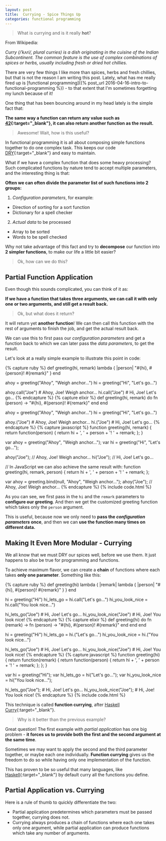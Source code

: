 ```yaml
---
layout: post
title:  Currying - Spice Things Up
categories: functional programming
---
```


> What is currying and is it really **hot**?

From Wikipedia:

*Curry (/ˈkʌri/, plural curries) is a dish originating in the cuisine of the Indian Subcontinent. The common feature is the use of complex combinations of spices or herbs, usually including fresh or dried hot chillies.*

There are very few things I like more than spices, herbs and fresh chillies, but that is not the reason I am writing this post. Lately, what has me really fired up is [functional programming]({% post_url 2016-04-16-intro-to-functional-programming %}) - to that extent that I'm sometimes forgetting my lunch because of it!

One thing that has been bouncing around in my head lately is the simple fact that:

**The same way a function can return any value such as [42][42]{:target="_blank"}, it can also return another function as the result.**

> Awesome! Wait, how is this useful?

In functional programming it is all about composing simple functions together to do one complex task. This keeps our code [DRY](https://en.wikipedia.org/wiki/Don%27t_repeat_yourself){:target="_blank"} and easy to maintain.

What if we have a complex function that does some heavy processing? Such complicated functions by nature tend to accept multiple parameters, and the interesting thing is that:

**Often we can often divide the parameter list of such functions into 2 groups:**

1. *Configuration parameters*, for example:
  - Direction of sorting for a sort function
  - Dictionary for a spell checker
2. *Actual data* to be processed
  - Array to be sorted
  - Words to be spell checked

Why not take advantage of this fact and try to **decompose** our function into **2 simpler functions**, to make our life a little bit easier?

> Ok, how can we do this?

## Partial Function Application

Even though this sounds complicated, you can think of it as:

**If we have a function that takes three arguments, we can call it with only one or two arguments, and still get a result back.**

> Ok, but what does it return?

It will return yet **another function**! We can then call this function with the rest of arguments to finish the job, and get the actual result back.

We can use this to first pass our *configuration parameters* and get a function back to which we can later pass the *data parameters*, to get the result.

Let's look at a really simple example to illustrate this point in code:

{% capture ruby %}
def greeting(hi, remark)
  lambda { |person| "#{hi}, #{person}! #{remark}" }
end

ahoy = greeting("Ahoy", "Weigh anchor...")
hi   = greeting("Hi", "Let's go...")

ahoy.call("Joe") # Ahoy, Joe! Weigh anchor...
hi.call("Joe")   # Hi, Joe! Let's go...
{% endcapture %}
{% capture elixir %}
def greeting(hi, remark) do
  fn (person) -> "#{hi}, #{person}! #{remark}" end
end

ahoy = greeting("Ahoy", "Weigh anchor...")
hi   = greeting("Hi", "Let's go...")

ahoy.("Joe")  # Ahoy, Joe! Weigh anchor...
hi.("Joe")    # Hi, Joe! Let's go...
{% endcapture %}
{% capture javascript %}
function greeting(hi, remark) {
  return function(person) {
    return hi + ', ' + person + '! ' + remark;
  };
}

var ahoy = greeting("Ahoy", "Weigh anchor...");
var hi   = greeting("Hi", "Let's go...");

ahoy("Joe"); // Ahoy, Joe! Weigh anchor...
hi("Joe");   // Hi, Joe! Let's go...

// In JavaScript we can also achieve the same result with:
function greeting(hi, remark, person) {
  return hi + ', ' + person + '! ' + remark;
};

var ahoy = greeting.bind(null, "Ahoy", "Weigh anchor...");
ahoy("Joe"); // Ahoy, Joe! Weigh anchor...
{% endcapture %}
{% include code.html %}

As you can see, we first pass in the `hi` and the `remark` parameters to **configure our greeting**. And then we get the customized greeting function which takes only the `person` argument.

This is useful, because now we only need to **pass the *configuration parameters* once**, and then we can **use the function many times on different data.**

## Making It Even More Modular - Currying

We all know that we must DRY our spices well, before we use them. It just happens to also be true for programming and functions.

To achieve maximum flavor, we can create a **chain** of functions where each takes **only one parameter**. Something like this:

{% capture ruby %}
def greeting(hi)
  lambda { |remark|
    lambda { |person| "#{hi}, #{person}! #{remark}" }
  }
end

hi = greeting("Hi")
hi_lets_go = hi.call("Let's go...")
hi_you_look_nice = hi.call("You look nice...")

hi_lets_go("Joe")       # Hi, Joe! Let's go...
hi_you_look_nice("Joe") # Hi, Joe! You look nice!
{% endcapture %}
{% capture elixir %}
def greeting(hi) do
  fn (remark) ->
    fn (person) -> "#{hi}, #{person}! #{remark}" end
  end
end

hi = greeting("Hi")
hi_lets_go = hi.("Let's go...")
hi_you_look_nice = hi.("You look nice...")

hi_lets_go("Joe")       # Hi, Joe! Let's go...
hi_you_look_nice("Joe") # Hi, Joe! You look nice!
{% endcapture %}
{% capture javascript %}
function greeting(hi) {
  return function(remark) {
    return function(person) {
      return hi + ', ' + person + '! ' + remark;
    };
  };
}

var hi = greeting("Hi");
var hi_lets_go = hi("Let's go...");
var hi_you_look_nice = hi("You look nice...");

hi_lets_go("Joe");       # Hi, Joe! Let's go...
hi_you_look_nice("Joe"); # Hi, Joe! You look nice!
{% endcapture %}
{% include code.html %}

This technique is called **function currying**, after [Haskell Curry](https://en.wikipedia.org/wiki/Haskell_Curry){:target="_blank"}.

> Why is it better than the previous example?

Great question! The first example with *partial application* has one big problem - **it forces us to provide both the first and the second argument at the same time**.

Sometimes we may want to apply the second and the third parameter together, or maybe each one individually. **Function currying** gives us the freedom to do so while having only one implementation of the function.

This has proven to be so useful that many languages, like [Haskell](https://www.haskell.org){:target="_blank"} by default curry all the functions you define.

## Partial Application vs. Currying

Here is a rule of thumb to quickly differentiate the two:

- Partial application predetermines which parameters must be passed together, currying does not.
- Currying always produces a chain of functions where each one takes only one argument, while partial application can produce functions which take any number of arguments.

[42]: https://en.wikipedia.org/wiki/Phrases_from_The_Hitchhiker%27s_Guide_to_the_Galaxy#Answer_to_the_Ultimate_Question_of_Life.2C_the_Universe.2C_and_Everything_.2842.29
